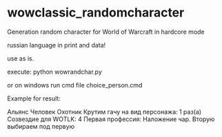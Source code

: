 # wowclassic_randomcharacter
Generation random character for World of Warcraft in hardcore mode

russian language in print and data!

use as is.

execute:
python wowrandchar.py

or on windows run cmd file
choice_person.cmd

Example for result:

 Альянс
 Человек
 Охотник
 Крутим гачу на вид персонажа: 1 раз(а)
 Созвездие для WOTLK: 4
 Первая профессия: Наложение чар. Вторую выбираем под первую
